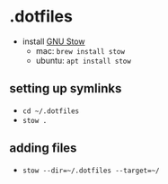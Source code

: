 # .dotfiles

- install [GNU Stow](https://www.gnu.org/software/stow/)
	- mac: `brew install stow`
	- ubuntu: `apt install stow`

## setting up symlinks
- `cd ~/.dotfiles`
- `stow .`

## adding files
- `stow --dir=~/.dotfiles --target=~/`
